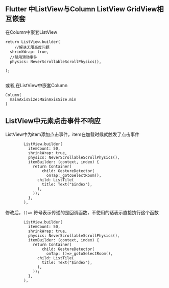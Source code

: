 


## Flutter 中ListView与Column ListView GridView相互嵌套

在Column中嵌套ListView

```
return ListView.builder(
    //解决无限高度问题  
  shrinkWrap: true,
  //禁用滑动事件
  physics: NeverScrollableScrollPhysics(),

);


```

或者,在ListView中嵌套Column

```
Column(
  mainAxisSize:MainAxisSize.min
)

```

## ListView中元素点击事件不响应

ListView中为item添加点击事件，item在加载时候就触发了点击事件

```
        ListView.builder(
          itemCount: 50,
          shrinkWrap: true,
          physics: NeverScrollableScrollPhysics(),
          itemBuilder: (context, index) {
            return Container(
                child: GestureDetector(
                  onTap:_gotoSelectRoom(),
              child: ListTile(
                title: Text("$index"),
              ),
            ));
          },
        ),

```
修改后，`()=>` 符号表示传递的是回调函数，不使用的话表示直接执行这个函数
```
        ListView.builder(
          itemCount: 50,
          shrinkWrap: true,
          physics: NeverScrollableScrollPhysics(),
          itemBuilder: (context, index) {
            return Container(
                child: GestureDetector(
                  onTap: ()=>_gotoSelectRoom(),
              child: ListTile(
                title: Text("$index"),
              ),
            ));
          },
        ),

```
